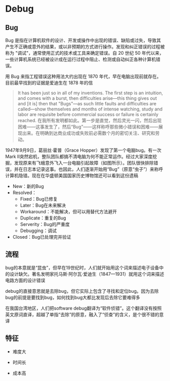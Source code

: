 # Debug

## Bug

Bug 是指在计算机软件的设计、开发或操作中出现的错误、缺陷或过失，导致其产生不正确或意外的结果，或以非预期的方式进行操作。发现和纠正错误的过程被称为 "调试"，通常使用正式的技术或工具来确定错误。自 20 世纪 50 年代以来，一些计算机系统已经被设计成在运行过程中阻止、检测或自动纠正各种计算机错误。


用 Bug 来指工程错误这种用法大约出现在 1870 年代，早在电脑出现前就存在。目前最早找到的证据是爱迪生在 1878 年的信
>It has been just so in all of my inventions. The first step is an intuition, and comes with a burst, then difficulties arise—this thing gives out and [it is] then that "Bugs"—as such little faults and difficulties are called—show themselves and months of intense watching, study and labor are requisite before commercial success or failure is certainly reached.
> 在我所有发明都如此。第一步是直觉，然后灵光一闪，然后出现困难——这事发生了，然后“Bug”——这样称呼那些微小错误和困难——展现出来。在明确到达商业成功或失败前必需数个月的密切关注、研究和劳动。

1947年9月9日，葛丽丝·霍普（Grace Hopper）发现了第一个电脑bug。有一次Mark II突然宕机，整队团队都搞不清电脑为何不能正常运作。经过大家深度挖掘，发现原来有飞蛾意外飞入一台电脑引起故障（如图所示）。团队很快排除错误，并在日志本记录这事。也因此，人们逐渐开始用“Bug”（原意“虫子”）来称呼计算机隐错。现在在华盛顿美国国家历史博物馆还可以看到这份遗稿


- New：新的Bug
- Resolved：
    - Fixed：Bug已修复
    - Later：Bug在未来解决
    - Workaround：不能解决，但可以用替代方法避开
    - Duplicate：重复的Bug
    - Serverity：Bug的严重度
    - Debugging：调试
- Closed：Bug已处理完并验证

## 流程

bug的本意就是“昆虫”，但早在19世纪时，人们就开始用这个词来描述电子设备中的设计缺欠。著名发明家托马斯·阿尔瓦·爱迪生（1847—1931）就用这个词来描述电路方面的设计错误

debug的直接意思就是去除bug，但它实际上包含了寻找和定位bug。因为去除bug的前提是要找到bug，如何找到bug大都比发现后去除它要难得多

在我国台湾地区，人们把software debug翻译为“软件侦错”。这个翻译没有按照英文原词直译，超越了单指“去除”的原意，融入了“侦查”的含义，是个很不错的意译


## 特征

- 难度大

- 时间长

- 成本高
